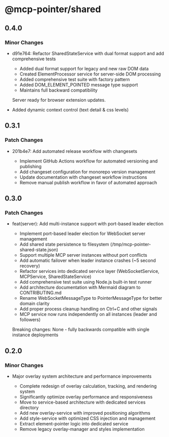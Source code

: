 # @mcp-pointer/shared

## 0.4.0

### Minor Changes

- d91e764: Refactor SharedStateService with dual format support and add comprehensive tests

  - Added dual format support for legacy and new raw DOM data
  - Created ElementProcessor service for server-side DOM processing
  - Added comprehensive test suite with factory pattern
  - Added DOM_ELEMENT_POINTED message type support
  - Maintains full backward compatibility

  Server ready for browser extension updates.

- Added dynamic context control (text detail & css levels)

## 0.3.1

### Patch Changes

- 201b4e7: Add automated release workflow with changesets

  - Implement GitHub Actions workflow for automated versioning and publishing
  - Add changeset configuration for monorepo version management
  - Update documentation with changeset workflow instructions
  - Remove manual publish workflow in favor of automated approach

## 0.3.0

### Patch Changes

- feat(server): Add multi-instance support with port-based leader election

  - Implement port-based leader election for WebSocket server management
  - Add shared state persistence to filesystem (/tmp/mcp-pointer-shared-state.json)
  - Support multiple MCP server instances without port conflicts
  - Add automatic failover when leader instance crashes (~5 second recovery)
  - Refactor services into dedicated service layer (WebSocketService, MCPService, SharedStateService)
  - Add comprehensive test suite using Node.js built-in test runner
  - Add architecture documentation with Mermaid diagram to CONTRIBUTING.md
  - Rename WebSocketMessageType to PointerMessageType for better domain clarity
  - Add proper process cleanup handling on Ctrl+C and other signals
  - MCP service now runs independently on all instances (leader and followers)

  Breaking changes: None - fully backwards compatible with single instance deployments

## 0.2.0

### Minor Changes

- Major overlay system architecture and performance improvements

  - Complete redesign of overlay calculation, tracking, and rendering system
  - Significantly optimize overlay performance and responsiveness
  - Move to service-based architecture with dedicated services directory
  - Add new overlay-service with improved positioning algorithms
  - Add style-service with optimized CSS injection and management
  - Extract element-pointer logic into dedicated service
  - Remove legacy overlay-manager and styles implementation
